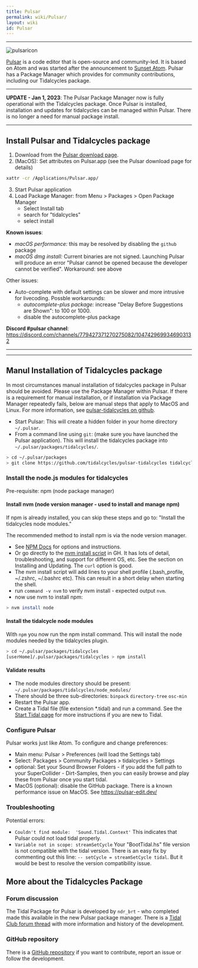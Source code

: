 ```yaml
---
title: Pulsar
permalink: wiki/Pulsar/
layout: wiki
id: Pulsar
---
```

----

![pulsaricon](pulsaricon.png)

[Pulsar](https://pulsar-edit.dev/) is a code editor that is open-source and community-led. It is based on Atom and was started after the announcement to [Sunset Atom](https://github.blog/2022-06-08-sunsetting-atom/). Pulsar has a Package Manager which provides for community contributions, including our Tidalcycles package.

---

**UPDATE - Jan 1, 2023**: The Pulsar Package Manager now is fully operational with the Tidalcycles package. Once Pulsar is installed, installation and updates for tidalcycles can be managed within Pulsar. There is no longer a need for manual package install. 

---

## Install Pulsar and Tidalcycles package
1. Download from the [Pulsar download page](https://pulsar-edit.dev/download.html).
2. (MacOS): Set attributes on Pulsar.app   (see the Pulsar download page for details)

```sh
xattr -cr /Applications/Pulsar.app/
```

3. Start Pulsar application
4. Load Package Manager: from Menu > Packages > Open Package Manager 
    - Select Install tab
    - search for "tidalcycles"
    - select install 

**Known issues**:
- *macOS performance:* this may be resolved by disabling the `github` package
- *macOS dmg install:* Current binaries are not signed. Launching Pulsar will produce an error "Pulsar cannot be opened because the developer cannot be verified". Workaround: see above

Other issues:
- Auto-complete with default settings can be slower and more intrusive for livecoding. Possble workarounds:
    - *autocomplete-plus package:* increase "Delay Before Suggestions are Shown": to 100 or 1000.
    - disable the autocomplete-plus package

**Discord #pulsar channel**: https://discord.com/channels/779427371270275082/1047429699346903132

---
---

## Manul Installation of Tidalcycles package  
In most circumstances manual installation of tidalcycles package in Pulsar should be avoided. Please use the Package Manager within Pulsar. 
If there is a requirement for manual installation, or if installation via Package Manager repeatedly fails, below are manual steps that apply to MacOS and Linux. For more information, see [pulsar-tidalcycles on github](https://github.com/tidalcycles/pulsar-tidalcycles).

- Start Pulsar: This will create a hidden folder in your home directory `~/.pulsar`.
- From a command line using `git`: (make sure you have launched the Pulsar application). This will install the tidalcycles package into `~/.pulsar/packages/tidalcycles/`.

```bash
> cd ~/.pulsar/packages
> git clone https://github.com/tidalcycles/pulsar-tidalcycles tidalcycles
```

### Install the node.js modules for tidalcycles
Pre-requisite: npm (node package manager)

#### Install nvm (node version manager - used to install and manage npm)
If npm is already installed, you can skip these steps and go to: "Install the tidalcycles node modules."

The recommended method to install npm is via the node version manager.
- See [NPM Docs](https://docs.npmjs.com/downloading-and-installing-node-js-and-npm) for options and instructions.
- Or go directly to the [nvm install script](https://github.com/nvm-sh/nvm) in GH. It has lots of detail, troubleshooting, and support for different OS, etc. See the section on Installing and Updating. The `curl` option is good.  
- The nvm install script will add lines to your shell profile (.bash_profile, ~/.zshrc, ~/.bashrc etc). This can result in a short delay when starting the shell.
- run `command -v nvm` to verify nvm install - expected output `nvm`.
- now use nvm to install npm:

```bash
> nvm install node
```

#### Install the tidalcycle node modules
With `npm` you now run the npm install command. This will install the node modules needed by the tidalcycles plugin. 

```bash
> cd ~/.pulsar/packages/tidalcycles
[userHome]/.pulsar/packages/tidalcycles > npm install
```

#### Validate results
- The node modules directory should be present: `~/.pulsar/packages/tidalcycles/node_modules/`
- There should be three sub-directories: `binpack` `directory-tree` `osc-min`
- Restart the Pulsar app.
- Create a Tidal file (file extension *.tidal) and run a command. See the [Start Tidal page](https://tidalcycles.org/docs/getting-started/tidal_start) for more instructions if you are new to Tidal.

### Configure Pulsar
Pulsar works just like Atom. To configure and change preferences:
- Main menu: Pulsar > Preferences  (will load the Settings tab)
- Select: Packages > Community Packages > tidalcycles > Settings
- optional: Set your Sound Browser Folders - if you add the full path to your SuperCollider - Dirt-Samples, then you can easily browse and play these from Pulsar once you start tidal.
- MacOS (optional): disable the GitHub package. There is a known performance issue on MacOS. See https://pulsar-edit.dev/

### Troubleshooting
Potential errors:
- `Couldn't find module:  'Sound.Tidal.Context'`  This indicates that Pulsar could not load tidal properly.
- `Variable not in scope: streamSetCycle`  Your "BootTidal.hs" file version is not compatible with the tidal version. There is an easy fix by commenting out this line: `-- setCycle = streamSetCycle tidal`. But it would be best to resolve the version compatibility issue. 

## More about the Tidalcycles Package

### Forum discussion

The Tidal Package for Pulsar is developed by `ndr_brt` - who completed made this available in the new Pulsar package manager. There is a [Tidal Club forum thread](https://club.tidalcycles.org/t/the-atom-plugin-thread/2244) with more information and history of the development.

### GitHub repository

There is a [GitHub repository](https://github.com/tidalcycles/pulsar-tidalcycles) if you want to contribute, report an issue or follow the development.
